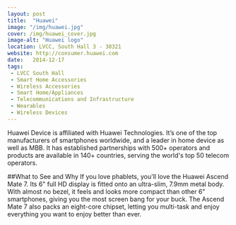 ```yaml
---
layout: post
title:  "Huawei"
image: "/img/huawei.jpg"
cover: /img/huawei_cover.jpg
image-alt: "Huawei logo"
location: LVCC, South Hall 3 - 30321
website: http://consumer.huawei.com
date:   2014-12-17
tags:
 - LVCC South Hall
 - Smart Home Accessories
 - Wireless Accessories
 - Smart Home/Appliances
 - Telecommunications and Infrastructure
 - Wearables
 - Wireless Devices
---
```


Huawei Device is affiliated with Huawei Technologies. It’s one of the top manufacturers of smartphones worldwide, and a leader in home device as well as MBB. It has established partnerships with 500+ operators and products are available in 140+ countries, serving the world's top 50 telecom operators.

##What to See and Why
If you love phablets, you'll love the Huawei Ascend Mate 7. Its 6" full HD display is fitted onto an ultra-slim, 7.9mm metal body. With almost no bezel, it feels and looks more compact than other 6" smartphones, giving you the most screen bang for your buck. The Ascend Mate 7 also packs an eight-core chipset, letting you multi-task and enjoy everything you want to enjoy better than ever.